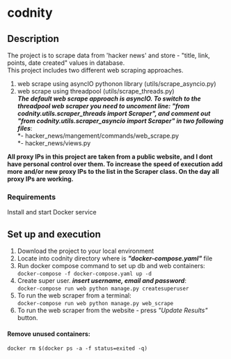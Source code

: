 # codnity
## Description
The project is to scrape data from 'hacker news' and store - "title, link, points, date created" values in database.  
This project includes two different web scraping approaches.
1. web scrape using asyncIO pythonon library (utils/scrape_asyncio.py)
2. web scrape using threadpool (utils/scrape_threads.py)  
*__The default web scrape approach is asyncIO. To switch to the threadpool web scraper you need to uncoment line: "from codnity.utils.scraper_threads import Scraper", and comment out "from codnity.utils.scraper_asyncio import Scraper" in two following files__*:  
  *- hacker_news/mangement/commands/web_scrape.py  
  *- hacker_news/views.py  

__All proxy IPs in this project are taken from a public website, and I dont have personal control over them. To increase the speed of execution add more and/or new proxy IPs to the list in the Scraper class. On the day all proxy IPs are working.__ 
### Requirements
Install and start Docker service

## Set up and execution
1. Download the project to your local environment
2. Locate into codnity directory where is *__"docker-compose.yaml"__* file
3. Run docker compose command to set up db and web containers:  
```docker-compose -f docker-compose.yaml up -d```  
4. Create super user. *__insert username, email and password__*:  
```docker-compose run web python manage.py createsuperuser```
5. To run the web scraper from a terminal:  
```docker-compose run web python manage.py web_scrape```
6. To run the web scraper from the website - press *"Update Results"* button.

#### Remove unused containers:  
```docker rm $(docker ps -a -f status=exited -q)```